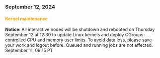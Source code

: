 ### September 12, 2024

#### <span style="color: orange;">Kernel maintenance</span>

**Notice**: All interactive nodes will be shutdown and rebooted on Thursday September 12 at 12:30 to update Linux kernels and deploy CGroups-controlled CPU and memory user limits. To avoid data loss, please save your work and logout before. Queued and running jobs are not affected.
<br><span class="timestamp">September 11, 09:15 PT</span>

